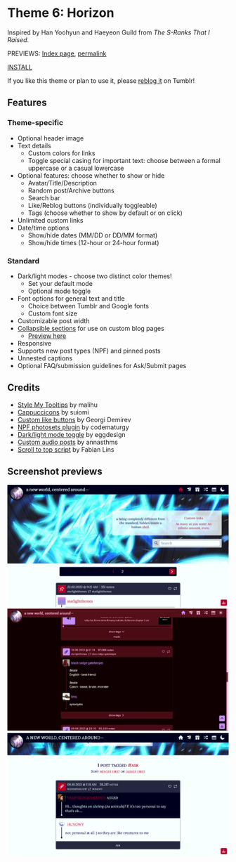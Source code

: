 # Theme 6: Horizon

Inspired by Han Yoohyun and Haeyeon Guild from *The S-Ranks That I Raised*.

PREVIEWS: [Index page](https://starlightpreviews.tumblr.com/theme6), [permalink](https://starlightpreviews.tumblr.com/theme6/permalink)

[INSTALL](https://raw.githubusercontent.com/wovenstarlight/tumblr-themes/main/theme6/theme6.html)

If you like this theme or plan to use it, please [reblog it](https://starlightthemes.tumblr.com/post/679038358312370176/theme-6-horizon) on Tumblr!

## Features
### Theme-specific
- Optional header image
- Text details
	- Custom colors for links
	- Toggle special casing for important text: choose between a formal uppercase or a casual lowercase
- Optional features: choose whether to show or hide
	- Avatar/Title/Description
	- Random post/Archive buttons
	- Search bar
	- Like/Reblog buttons (individually toggleable)
	- Tags (choose whether to show by default or on click)
- Unlimited custom links
- Date/time options
	- Show/hide dates (MM/DD or DD/MM format)
	- Show/hide times (12-hour or 24-hour format)

### Standard
- Dark/light modes - choose two distinct color themes!
	- Set your default mode
	- Optional mode toggle
- Font options for general text and title
	- Choice between Tumblr and Google fonts
	- Custom font size
- Customizable post width
- [Collapsible sections](https://wovenstarlight.github.io/tumblr-themes/collapsibles/) for use on custom blog pages
	- [Preview here](https://starlightpreviews.tumblr.com/theme6/collapsibles)
- Responsive
- Supports new post types (NPF) and pinned posts
- Unnested captions
- Optional FAQ/submission guidelines for Ask/Submit pages

## Credits
- [Style My Tooltips](http://manos.malihu.gr/style-my-tooltips-jquery-plugin) by malihu
- [Cappuccicons](https://cappuccicons.com/) by suiomi
- [Custom like buttons](https://demirev.cubthemes.com/post/106345243051/changing-like-and-reblog-button-colors-revisited) by Georgi Demirev
- [NPF photosets plugin](https://codematurgy.tumblr.com/post/643394597477875713/npfphotosets-plugin) by codematurgy
- [Dark/light mode toggle](https://eggdesign.tumblr.com/post/186889223257/day-night-mode-tutorial-after-featuring-a) by eggdesign
- [Custom audio posts](https://annasthms.tumblr.com/more/js/customaudio/new) by annasthms
- [Scroll to top script](https://github.com/FabianLins/scrolltotop_arrow_jquery) by Fabian Lins

## Screenshot previews
![An image of a Tumblr blog featuring a white, navy blue, and red theme. A header bar with the avatar, title, and blog navigation stretches across the top. A banner image, taking up most of the top half of the page, is overlaid with the blog description, custom links, and a search bar. Visible just below the banner is a page navigation menu, followed by the top of a post with a pin icon.](https://github.com/wovenstarlight/tumblr-themes/blob/main/theme6/theme6_screenshot1light.png?raw=true)
![The same blog, now in black, red, and lavender colors. It is scrolled down to show more posts. The post bodies have each reblog's content in a Twitter thread-like structure, with a bar running down the side of the post through each user's icon. Tags, placed at the bottom of each post, are hidden behind a "show tags" button. Special text across the page (such as the blog title, post data and tags, and usernames) has been entirely converted to lowercase.](https://github.com/wovenstarlight/tumblr-themes/blob/main/theme6/theme6_screenshot2dark.png?raw=true)
![The blog in white/blue/red colors, showing a tag page. The page header offers a chronological or reverse-chronological view of the tagged posts. In the post itself, tags are visible, without a show tags button. Special text across the page has been entirely converted to uppercase or small caps.](https://github.com/wovenstarlight/tumblr-themes/blob/main/theme6/theme6_screenshot3light.png?raw=true)
